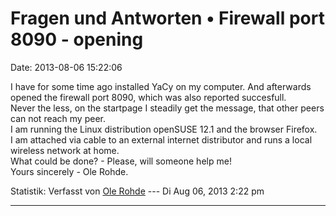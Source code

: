 Fragen und Antworten • Firewall port 8090 - opening
===================================================

Date: 2013-08-06 15:22:06

I have for some time ago installed YaCy on my computer. And afterwards
opened the firewall port 8090, which was also reported succesfull.\
Never the less, on the startpage I steadily get the message, that other
peers can not reach my peer.\
I am running the Linux distribution openSUSE 12.1 and the browser
Firefox.\
I am attached via cable to an external internet distributor and runs a
local wireless network at home.\
What could be done? - Please, will someone help me!\
Yours sincerely - Ole Rohde.

Statistik: Verfasst von [Ole
Rohde](http://forum.yacy-websuche.de/memberlist.php?mode=viewprofile&u=8968)
--- Di Aug 06, 2013 2:22 pm

------------------------------------------------------------------------
